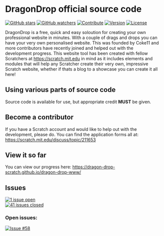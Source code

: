 # DragonDrop official source code
[![GitHub stars](https://img.shields.io/badge/star-dragon--drop--www-green.svg)](https://github.com/dragon-drop-scratch/dragon-drop-www/stargazers)
[![GitHub watchers](https://img.shields.io/badge/fork-dragon--drop--www-red.svg)](https://github.com/dragon-drop-scratch/dragon-drop-www/graphs/contributors#fork-destination-box)
[![Contribute](https://img.shields.io/badge/contribute-dragon--drop--www-00AAAA.svg)](https://scratch.mit.edu/discuss/topic/211653)
[![Version](https://img.shields.io/badge/version-0.1.3--alpha.patch2-blue.svg)](https://github.com/dragon-drop-scratch/dragon-drop-www/releases/tag/0.1.3-alpha.patch2)
[![License](https://img.shields.io/badge/license-MIT-AA00AA.svg)](https://github.com/dragon-drop-scratch/dragon-drop-www/blob/gh-pages/node_modules/balanced-match/LICENSE.md)

DragonDrop is a free, quick and easy soloution for creating your own professional website in minutes. With a couple of drags and drops you can have your very own personalised website. This was founded by Coke11 and more contributors have recently joined and helped out with the development progress. This website tool has been created with fellow Scratchers at https://scratch.mit.edu in mind as it includes elements and modules that will help any Scratcher create their very own, impressive Scratch website, whether if thats a blog to a showcase you can create it all here!

## Using various parts of source code
Source code is available for use, but appropriate credit <b>MUST</b> be given.

## Become a contributor
If you have a Scratch account and would like to help out with the development, please do. You can find the application forms all at: https://scratch.mit.edu/discuss/topic/211653

## View it so far
You can view our progress here: https://dragon-drop-scratch.github.io/dragon-drop-www/

## Issues
[![1 issue open](https://img.shields.io/badge/issues-1%20open-red.svg)](https://github.com/dragon-drop-scratch/dragon-drop-www/issues?q=is%3Aopen)
<br>
[![41 issues closed](https://img.shields.io/badge/issues-41%20closed-brightgreen.svg)](https://github.com/dragon-drop-scratch/dragon-drop-www/issues?q=is%3Aissue+is%3Aclosed)
### Open issues:
[![Issue #58](https://img.shields.io/badge/issue%20%2358-open-red.svg)](https://github.com/dragon-drop-scratch/dragon-drop-www/issues/58)
